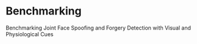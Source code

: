 # Benchmarking
Benchmarking Joint Face Spoofing and Forgery Detection with Visual and Physiological Cues
